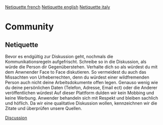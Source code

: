 [Netiquette french](https://github.com/ehealthsuisse/Community-Snomed/blob/main/frenchCom.md) [Netiquette english](https://github.com/ehealthsuisse/Swiss-SNOMED-Community/blob/main/NettiquetEnglisch.md) [Netiquette italy](https://github.com/ehealthsuisse/Community-Snomed/blob/main/italienCom.md) 
# Community

## Netiquette 

Bevor es endgültig zur Diskussion geht, nochmals die Kommunikationsregeln aufgefrischt. Schreibe so in die Diskussion, als würde die Person dir Gegenüberstehen. Verhalte dich so als würdest du mit dem Anwnender Face to Face diskutieren. So vermeidest du auch das Missachten von Urheberrechten, denn du würdest einer wildfremenden Person auch nicht deine Arbeitsdokumente offen legen. Genauso wenig wie du deine persönlichen Daten (Telefon, Adresse, Email ect) oder die Anderer veröffentlichen würdest Auf dieser Plattform dulden wir kein Mobbing und keine Werbung. Anwender behandeln sich mit Respekt und bleiben sachlich und höflich. Da wir eine qualitative Diskussion wollen, kennzeichnen wir die Zitate und überprüfen unsere Quellen.

[Discussion](https://github.com/ehealthsuisse/Swiss-SNOMED-Community/discussions)

